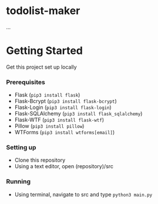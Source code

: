 # todolist-maker
...

# Getting Started
Get this project set up locally
### Prerequisites
* Flask (`pip3 install flask`)
* Flask-Bcrypt (`pip3 install flask-bcrypt`)
* Flask-Login (`pip3 install flask-login`)
* Flask-SQLAlchemy (`pip3 install flask_sqlalchemy`)
* Flask-WTF (`pip3 install flask-wtf`)
* Pillow (`pip3 install pillow`)
* WTForms (`pip3 install wtforms[email]`)
### Setting up
* Clone this repository
* Using a text editor, open (repository)/src
### Running
* Using terminal, navigate to src and type `python3 main.py`
